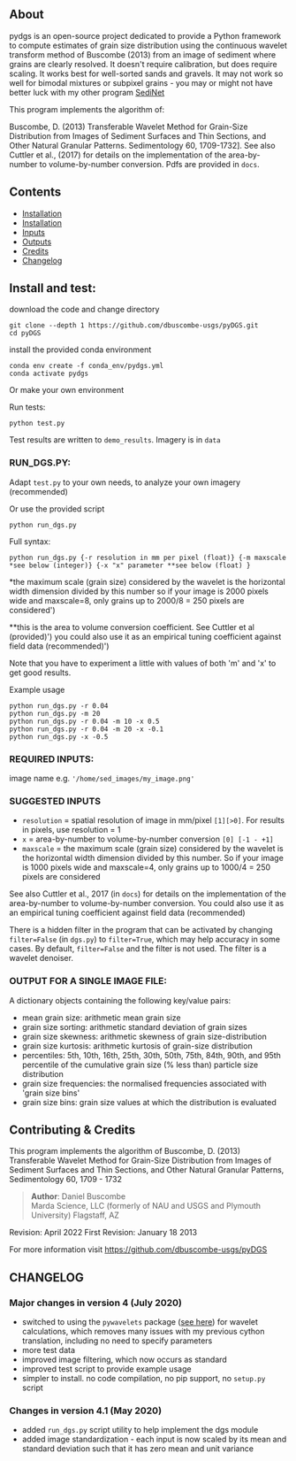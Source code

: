 
## About

pydgs is an open-source project dedicated to provide a Python framework to compute estimates of grain size distribution  using the continuous wavelet transform method of Buscombe (2013) from an image of sediment where grains are clearly resolved. It doesn't require calibration, but does require scaling. It works best for well-sorted sands and gravels. It may not work so well for bimodal mixtures or subpixel grains - you may or might not have better luck with my other program [SediNet](https://github.com/MARDAScience/SediNet)

This program implements the algorithm of:

Buscombe, D. (2013) Transferable Wavelet Method for Grain-Size Distribution from Images of Sediment Surfaces and Thin Sections, and Other Natural Granular Patterns. Sedimentology 60, 1709-1732]. See also Cuttler et al., (2017) for details on the implementation of the area-by-number to volume-by-number conversion. Pdfs are provided in `docs`.

## Contents
* [Installation](#install)
* [Installation](#RUN_DGS.PY)
* [Inputs](#inputs)
* [Outputs](#outputs)
* [Credits](#ack)
* [Changelog](#change)


## <a name="install"></a>Install and test:

download the code and change directory

```
git clone --depth 1 https://github.com/dbuscombe-usgs/pyDGS.git
cd pyDGS
```

install the provided conda environment

```
conda env create -f conda_env/pydgs.yml
conda activate pydgs
```

Or make your own environment


Run tests:
```
python test.py
```

Test results are written to `demo_results`. Imagery is in `data`

### <a name="RUN_DGS.PY"></a>RUN_DGS.PY:

Adapt `test.py` to your own needs, to analyze your own imagery (recommended)

Or use the provided script

`python run_dgs.py`

Full syntax:

`python run_dgs.py {-r resolution in mm per pixel (float)} {-m maxscale *see below (integer)} {-x "x" parameter **see below (float) }`

*the maximum scale (grain size) considered by the wavelet is the horizontal width dimension divided by this number
so if your image is 2000 pixels wide and maxscale=8, only grains up to 2000/8 = 250 pixels are considered')

**this is the area to volume conversion coefficient. See Cuttler et al (provided)')
you could also use it as an empirical tuning coefficient against field data (recommended)')

Note that you have to experiment a little with values of both 'm' and 'x' to get good results. 

Example usage

```
python run_dgs.py -r 0.04
python run_dgs.py -m 20
python run_dgs.py -r 0.04 -m 10 -x 0.5
python run_dgs.py -r 0.04 -m 20 -x -0.1
python run_dgs.py -x -0.5
```

### <a name="inputs"></a>REQUIRED INPUTS:

 image name e.g. `'/home/sed_images/my_image.png'`

### SUGGESTED INPUTS

 * `resolution` = spatial resolution of image in mm/pixel `[1][>0]`. For results in pixels, use resolution = 1
 * `x` = area-by-number to volume-by-number conversion `[0] [-1 - +1]`
 * `maxscale` =  the maximum scale (grain size) considered by the wavelet is the horizontal width dimension divided by this number. So if your image is 1000 pixels wide and maxscale=4, only grains up to 1000/4 = 250 pixels are considered

See also Cuttler et al., 2017 (in `docs`) for details on the implementation of the area-by-number to volume-by-number conversion. You could also use it as an empirical tuning coefficient against field data (recommended)

There is a hidden filter in the program that can be activated by changing `filter=False` (in `dgs.py`) to `filter=True`, which may help accuracy in some cases. By default, `filter=False` and the filter is not used. The filter is a wavelet denoiser.



### <a name="outputs"></a> OUTPUT FOR A SINGLE IMAGE FILE:

A dictionary objects containing the following key/value pairs:
* mean grain size: arithmetic mean grain size
* grain size sorting: arithmetic standard deviation of grain sizes
* grain size skewness: arithmetic skewness of grain size-distribution
* grain size kurtosis: arithmetic kurtosis of grain-size distribution
* percentiles: 5th, 10th, 16th, 25th, 30th, 50th, 75th, 84th, 90th, and 95th percentile of the cumulative grain size (% less than) particle size distribution
* grain size frequencies: the normalised frequencies associated with 'grain size bins'
* grain size bins: grain size values at which the distribution is evaluated


## <a name="ack"></a> Contributing & Credits

This program implements the algorithm of
Buscombe, D. (2013) Transferable Wavelet Method for Grain-Size Distribution from Images of Sediment Surfaces and Thin Sections, and Other Natural Granular Patterns, Sedimentology 60, 1709 - 1732

> **Author**:  Daniel Buscombe  
>          Marda Science, LLC
>          (formerly of NAU and USGS and Plymouth University)
>          Flagstaff, AZ   

 Revision: April 2022
 First Revision: January 18 2013

For more information visit <https://github.com/dbuscombe-usgs/pyDGS>

## <a name="change"></a> CHANGELOG
### Major changes in version 4 (July 2020)

* switched to using the `pywavelets` package ([see here](https://pywavelets.readthedocs.io/en/latest/)) for wavelet calculations, which removes many issues with my previous cython translation, including no need to specify parameters
* more test data
* improved image filtering, which now occurs as standard
* improved test script to provide example usage
* simpler to install. no code compilation, no pip support, no `setup.py` script

### Changes in version 4.1 (May 2020)
* added `run_dgs.py` script utility to help implement the dgs module
* added image standardization - each input is now scaled by its mean and standard deviation such that it has zero mean and unit variance
